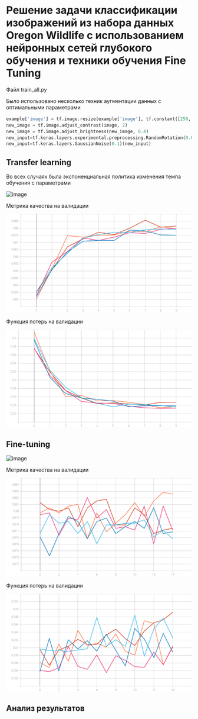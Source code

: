 # Решение задачи классификации изображений из набора данных Oregon Wildlife с использованием нейронных сетей глубокого обучения и техники обучения Fine Tuning
Файл train_all.py

Было использовано несколько техник аугментации данных с оптимальными параметрами 
```python
example['image'] = tf.image.resize(example['image'], tf.constant([250, 250]))
new_image = tf.image.adjust_contrast(image, 2)
new_image = tf.image.adjust_brightness(new_image, 0.4)
new_input=tf.keras.layers.experimental.preprocessing.RandomRotation(0.05,fill_mode='reflect')(inputs)
new_input=tf.keras.layers.GaussianNoise(0.1)(new_input)
```
## Transfer learning
Во всех случаях была экспоненциальная политика изменения темпа обучения с параметрами

![image](https://user-images.githubusercontent.com/80068414/113750074-00e34800-9713-11eb-9a10-afb5f73a58bc.png)
 
 Метрика качества на валидации
 
 ![acc_1](https://github.com/EugenTrifonov/lab_5/blob/main/graph/epoch_categorical_accuracy_transfer.svg)
 
  Функция потерь на валидации
  
  ![loss_1](https://github.com/EugenTrifonov/lab_5/blob/main/graph/epoch_loss_transfer.svg)
 
 ## Fine-tuning
 
 ![image](https://user-images.githubusercontent.com/80068414/113753113-6422a980-9716-11eb-9c23-e9b2cb98cfb7.png)
 
 Метрика качества на валидации
 
  ![acc_2](https://github.com/EugenTrifonov/lab_5/blob/main/graph/epoch_categorical_accuracy_fine_tuning.svg)
  
   Функция потерь на валидации
   
  ![loss_2](https://github.com/EugenTrifonov/lab_5/blob/main/graph/epoch_loss_fine_tuning.svg)
  
  ## Анализ результатов 
